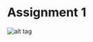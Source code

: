 # Assignment 1

 


![alt tag](https://cloud.githubusercontent.com/assets/16803700/18636569/f648389c-7e4e-11e6-8ae4-63b453d7bef7.PNG)
